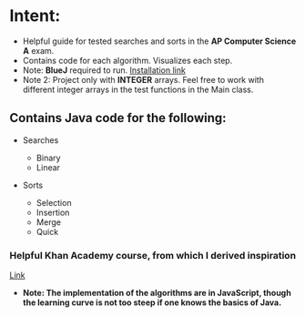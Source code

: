 
# Intent: 
*  Helpful guide for tested searches and sorts in the **AP Computer Science A** exam. 
*  Contains code for each algorithm. Visualizes each step. 
*  Note: **BlueJ** required to run. [Installation link](https://www.bluej.org/)
*  Note 2: Project only with **INTEGER** arrays. Feel free to work with different integer arrays in the test functions in the Main     class.

## Contains Java code for the following: 

* Searches
  * Binary
  * Linear

* Sorts
  * Selection
  * Insertion
  * Merge
  * Quick
  
### Helpful Khan Academy course, from which I derived inspiration
[Link](https://www.khanacademy.org/computing/computer-science/algorithms)
* **Note: The implementation of the algorithms are in JavaScript, though the learning curve is not too steep if one knows the basics of Java.**
